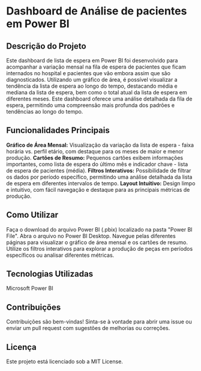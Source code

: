 <h1>Dashboard de Análise de pacientes em Power BI</h1>

<h2>Descrição do Projeto</h2>

Este dashboard de lista de espera em Power BI foi desenvolvido para acompanhar a variação mensal na fila de espera de pacientes que ficam
internados no hospital e pacientes que vão embora assim que são diagnosticados. Utilizando um gráfico de área, é possível visualizar a tendência da lista de espera ao longo do tempo,
destacando média e mediana da lista de espera, bem como o total atual da lista de espera em diferentes meses.
Este dashboard oferece uma análise detalhada da fila de espera, permitindo uma compreensão mais profunda dos padrões e tendências ao longo do tempo.

<h2>Funcionalidades Principais</h2>

<b>Gráfico de Área Mensal:</b> Visualização da variação da lista de espera - faixa horária vs. perfil etário, com destaque para os meses de maior e menor produção.
<b>Cartões de Resumo:</b> Pequenos cartões exibem informações importantes, como lista de espera do último mês e indicador chave - lista de espera de pacientes (média).
<b>Filtros Interativos:</b> Possibilidade de filtrar os dados por período específico, permitindo uma análise detalhada da lista de espera em diferentes intervalos de tempo.
<b>Layout Intuitivo:</b> Design limpo e intuitivo, com fácil navegação e destaque para as principais métricas de produção.

<h2>Como Utilizar</h2>

Faça o download do arquivo Power BI (.pbix) localizado na pasta "Power BI File".
Abra o arquivo no Power BI Desktop.
Navegue pelas diferentes páginas para visualizar o gráfico de área mensal e os cartões de resumo.
Utilize os filtros interativos para explorar a produção de peças em períodos específicos ou analisar diferentes métricas.

<h2>Tecnologias Utilizadas</h2>

Microsoft Power BI

<h2>Contribuições</h2>

Contribuições são bem-vindas! Sinta-se à vontade para abrir uma issue ou enviar um pull request com sugestões de melhorias ou correções.

<h2>Licença</h2>

Este projeto está licenciado sob a MIT License.
